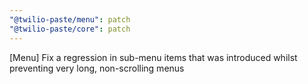 ```yaml
---
"@twilio-paste/menu": patch
"@twilio-paste/core": patch
---
```


[Menu] Fix a regression in sub-menu items that was introduced whilst preventing very long, non-scrolling menus
